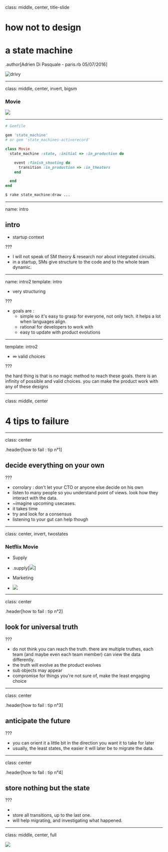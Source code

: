 class: middle, center, title-slide

# how not to design
# a state machine


.author[Adrien Di Pasquale  - paris.rb 05/07/2016]

![drivy](drivy-logo-white.png)

---

class: middle, center, invert, bigsm

### Movie

![](Movie_state.svg)

---

```bash
# Gemfile

gem 'state_machine'
# or gem 'state_machines-activerecord'
```


```rb
class Movie
  state_machine :state, :initial => :in_production do

    event :finish_shooting do
      transition :in_production => :in_theaters
    end

  end
end
```

```bash
$ rake state_machine:draw ...
```

---

name: intro

## intro

- startup context

???

- I will not speak of SM theory & research nor about integrated circuits.
- in a startup, SMs give structure to the code and to the whole team dynamic.

---

name: intro2
template: intro

- very structuring

???

- goals are :
  - simple so it's easy to grasp for everyone, not only tech. it helps a lot when languages align.
  - rational for developers to work with
  - easy to update with product evolutions

---

template: intro2

- ∞ valid choices

???

the hard thing is that is no magic method to reach these goals. there is an infinity of possible and valid choices. you can make the product work with any of these designs


---

class: middle, center

# 4 tips to failure

---

class: center

.header[how to fail : tip n°1]

## decide everything on your own

???

- corrolary : don't let your CTO or anyone else decide on his own
- listen to many people so you understand point of views. look how they interact with the data.
- ~imagine upcoming usecases.
- it takes time
- try and look for a consensus
- listening to your gut can help though

---

class: center, invert, twostates

### Netflix Movie

- Supply 
- .supply[![](MovieForSupplyTeam_state.svg)]


- Marketing 
- ![](MovieForMarketingTeam_state.svg)


---

class: center

.header[how to fail : tip n°2]

## look for universal truth


???

- do not think you can reach the truth. there are multiple truthes, each team (and maybe even each team member) can view the data differently.
- the truth will evolve as the product evolves
- sub objects may appear
- compromise for things you're not sure of, make the least engaging choice

---

class: center

.header[how to fail : tip n°3]

## anticipate the future


???

- you can orient it a little bit in the direction you want it to take for later
- usually, the least states, the easier it will later be to migrate the data.


---
class: center

.header[how to fail : tip n°4]

## store nothing but the state

???

-
- store all transitions, up to the last one.
- will help migrating, and investigating what happened.

---

class: middle, center, full

![](groucho.jpg)
